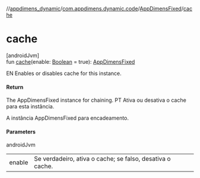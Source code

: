 //[appdimens_dynamic](../../../README.md)/[com.appdimens.dynamic.code](../README.md)/[AppDimensFixed](README.md)/[cache](cache.md)

# cache

[androidJvm]\
fun [cache](cache.md)(enable: [Boolean](https://kotlinlang.org/api/core/kotlin-stdlib/kotlin/-boolean/index.html) = true): [AppDimensFixed](README.md)

EN Enables or disables cache for this instance.

#### Return

The AppDimensFixed instance for chaining. PT Ativa ou desativa o cache para esta instância.

A instância AppDimensFixed para encadeamento.

#### Parameters

androidJvm

| | |
|---|---|
| enable | Se verdadeiro, ativa o cache; se falso, desativa o cache. |